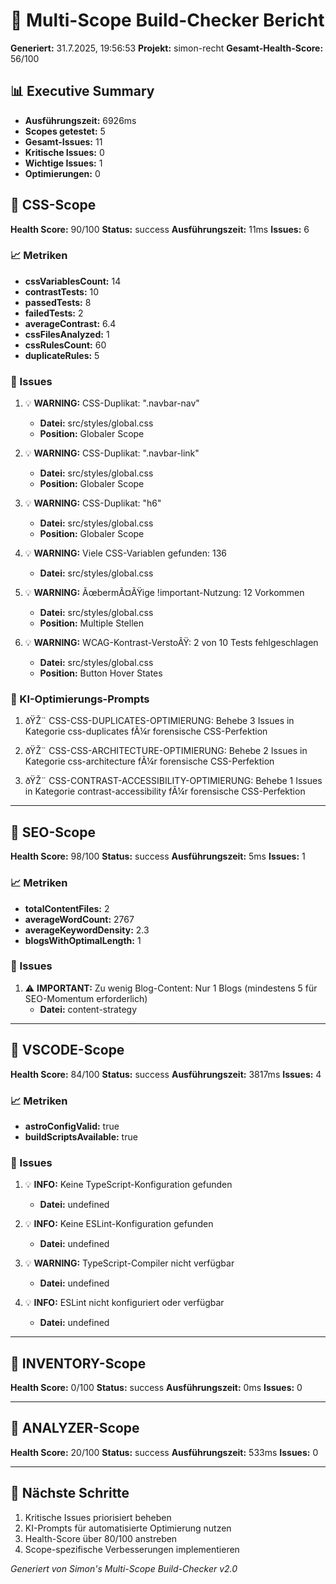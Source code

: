 # 🚀 Multi-Scope Build-Checker Bericht

**Generiert:** 31.7.2025, 19:56:53
**Projekt:** simon-recht
**Gesamt-Health-Score:** 56/100

## 📊 Executive Summary

- **Ausführungszeit:** 6926ms
- **Scopes getestet:** 5
- **Gesamt-Issues:** 11
- **Kritische Issues:** 0
- **Wichtige Issues:** 1
- **Optimierungen:** 0

## 🎯 CSS-Scope

**Health Score:** 90/100
**Status:** success
**Ausführungszeit:** 11ms
**Issues:** 6

### 📈 Metriken

- **cssVariablesCount:** 14
- **contrastTests:** 10
- **passedTests:** 8
- **failedTests:** 2
- **averageContrast:** 6.4
- **cssFilesAnalyzed:** 1
- **cssRulesCount:** 60
- **duplicateRules:** 5

### 🚨 Issues

1. 💡 **WARNING:** CSS-Duplikat: ".navbar-nav"
   - **Datei:** src/styles/global.css
   - **Position:** Globaler Scope

2. 💡 **WARNING:** CSS-Duplikat: ".navbar-link"
   - **Datei:** src/styles/global.css
   - **Position:** Globaler Scope

3. 💡 **WARNING:** CSS-Duplikat: "h6"
   - **Datei:** src/styles/global.css
   - **Position:** Globaler Scope

4. 💡 **WARNING:** Viele CSS-Variablen gefunden: 136
   - **Datei:** src/styles/global.css

5. 💡 **WARNING:** ÃœbermÃ¤ÃŸige !important-Nutzung: 12 Vorkommen
   - **Datei:** src/styles/global.css
   - **Position:** Multiple Stellen

6. 💡 **WARNING:** WCAG-Kontrast-VerstoÃŸ: 2 von 10 Tests fehlgeschlagen
   - **Datei:** src/styles/global.css
   - **Position:** Button Hover States

### 🤖 KI-Optimierungs-Prompts

1. ðŸŽ¨ CSS-CSS-DUPLICATES-OPTIMIERUNG: Behebe 3 Issues in Kategorie css-duplicates fÃ¼r forensische CSS-Perfektion

2. ðŸŽ¨ CSS-CSS-ARCHITECTURE-OPTIMIERUNG: Behebe 2 Issues in Kategorie css-architecture fÃ¼r forensische CSS-Perfektion

3. ðŸŽ¨ CSS-CONTRAST-ACCESSIBILITY-OPTIMIERUNG: Behebe 1 Issues in Kategorie contrast-accessibility fÃ¼r forensische CSS-Perfektion

---

## 🎯 SEO-Scope

**Health Score:** 98/100
**Status:** success
**Ausführungszeit:** 5ms
**Issues:** 1

### 📈 Metriken

- **totalContentFiles:** 2
- **averageWordCount:** 2767
- **averageKeywordDensity:** 2.3
- **blogsWithOptimalLength:** 1

### 🚨 Issues

1. ⚠️ **IMPORTANT:** Zu wenig Blog-Content: Nur 1 Blogs (mindestens 5 für SEO-Momentum erforderlich)
   - **Datei:** content-strategy

---

## 🎯 VSCODE-Scope

**Health Score:** 84/100
**Status:** success
**Ausführungszeit:** 3817ms
**Issues:** 4

### 📈 Metriken

- **astroConfigValid:** true
- **buildScriptsAvailable:** true

### 🚨 Issues

1. 💡 **INFO:** Keine TypeScript-Konfiguration gefunden
   - **Datei:** undefined

2. 💡 **INFO:** Keine ESLint-Konfiguration gefunden
   - **Datei:** undefined

3. 💡 **WARNING:** TypeScript-Compiler nicht verfügbar
   - **Datei:** undefined

4. 💡 **INFO:** ESLint nicht konfiguriert oder verfügbar
   - **Datei:** undefined

---

## 🎯 INVENTORY-Scope

**Health Score:** 0/100
**Status:** success
**Ausführungszeit:** 0ms
**Issues:** 0

---

## 🎯 ANALYZER-Scope

**Health Score:** 20/100
**Status:** success
**Ausführungszeit:** 533ms
**Issues:** 0

---

## 🔗 Nächste Schritte

1. Kritische Issues priorisiert beheben
2. KI-Prompts für automatisierte Optimierung nutzen
3. Health-Score über 80/100 anstreben
4. Scope-spezifische Verbesserungen implementieren

*Generiert von Simon's Multi-Scope Build-Checker v2.0*
